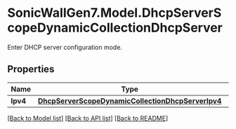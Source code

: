 # SonicWallGen7.Model.DhcpServerScopeDynamicCollectionDhcpServer
Enter DHCP server configuration mode.

## Properties

Name | Type | Description | Notes
------------ | ------------- | ------------- | -------------
**Ipv4** | [**DhcpServerScopeDynamicCollectionDhcpServerIpv4**](DhcpServerScopeDynamicCollectionDhcpServerIpv4.md) |  | [optional] 

[[Back to Model list]](../README.md#documentation-for-models) [[Back to API list]](../README.md#documentation-for-api-endpoints) [[Back to README]](../README.md)

